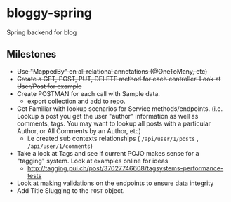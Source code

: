 # bloggy-spring
Spring backend for blog

## Milestones
- ~~Use "MappedBy" on all relational annotations (@OneToMany, etc)~~
- ~~Create a GET, POST, PUT, DELETE method for each controller. Look at User/Post for example~~
- Create POSTMAN for each call with Sample data.
    - export collection and add to repo.
- Get Familiar with lookup scenarios for Service methods/endpoints. (i.e. Lookup a post you get the user "author" information as well as comments, tags. You may want to lookup all posts with a particular Author, or All Comments by an Author, etc)
    - i.e created sub contexts relationships ( `/api/user/1/posts` , `/api/user/1/comments`)
- Take a look at Tags and see if current POJO makes sense for a "tagging" system. Look at examples online for ideas
    - http://tagging.pui.ch/post/37027746608/tagsystems-performance-tests
- Look at making validations on the endpoints to ensure data integrity
- Add Title Slugging to the `POST` object.
